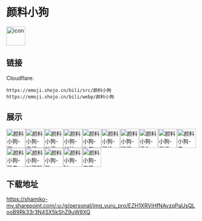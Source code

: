 # 颜料小狗
<img src="https://emoji.shojo.cn/bili/src/颜料小狗/icon.png" width="50" height="50" alt="icon">

## 链接
Cloudflare:
```
https://emoji.shojo.cn/bili/src/颜料小狗
https://emoji.shojo.cn/bili/webp/颜料小狗
```
## 展示
<img src="https://emoji.shojo.cn/bili/src/颜料小狗/颜料小狗-耶.png" width="50" height="50" alt="颜料小狗-耶"><img src="https://emoji.shojo.cn/bili/src/颜料小狗/颜料小狗-干杯.png" width="50" height="50" alt="颜料小狗-干杯"><img src="https://emoji.shojo.cn/bili/src/颜料小狗/颜料小狗-功德.png" width="50" height="50" alt="颜料小狗-功德"><img src="https://emoji.shojo.cn/bili/src/颜料小狗/颜料小狗-加油.png" width="50" height="50" alt="颜料小狗-加油"><img src="https://emoji.shojo.cn/bili/src/颜料小狗/颜料小狗-生气.png" width="50" height="50" alt="颜料小狗-生气"><img src="https://emoji.shojo.cn/bili/src/颜料小狗/颜料小狗-可怜.png" width="50" height="50" alt="颜料小狗-可怜"><img src="https://emoji.shojo.cn/bili/src/颜料小狗/颜料小狗-哭了.png" width="50" height="50" alt="颜料小狗-哭了"><img src="https://emoji.shojo.cn/bili/src/颜料小狗/颜料小狗-爱你.png" width="50" height="50" alt="颜料小狗-爱你"><img src="https://emoji.shojo.cn/bili/src/颜料小狗/颜料小狗-无语.png" width="50" height="50" alt="颜料小狗-无语"><img src="https://emoji.shojo.cn/bili/src/颜料小狗/颜料小狗-晕.png" width="50" height="50" alt="颜料小狗-晕"><img src="https://emoji.shojo.cn/bili/src/颜料小狗/颜料小狗-晚安.png" width="50" height="50" alt="颜料小狗-晚安"><img src="https://emoji.shojo.cn/bili/src/颜料小狗/颜料小狗-对不起.png" width="50" height="50" alt="颜料小狗-对不起"><img src="https://emoji.shojo.cn/bili/src/颜料小狗/颜料小狗-酷.png" width="50" height="50" alt="颜料小狗-酷"><img src="https://emoji.shojo.cn/bili/src/颜料小狗/颜料小狗-hi.png" width="50" height="50" alt="颜料小狗-hi"><img src="https://emoji.shojo.cn/bili/src/颜料小狗/颜料小狗-害羞.png" width="50" height="50" alt="颜料小狗-害羞">

## 下载地址

https://shamiko-my.sharepoint.com/:u:/g/personal/img_yuru_pro/EZH1XRViHfNAvzqPaUsQLooB9Rk33r3N4SX5kShZ9uW8XQ
